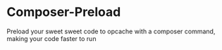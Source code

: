 # Composer-Preload
Preload your sweet sweet code to opcache with a composer command, making your code faster to run
